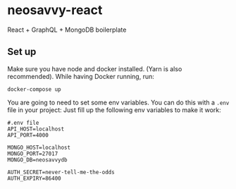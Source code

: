 # neosavvy-react
React + GraphQL + MongoDB boilerplate

## Set up

Make sure you have node and docker installed. (Yarn is also recommended).
While having Docker running, run:

`docker-compose up`


You are going to need to set some env variables. You can do this with a `.env` file in your project:
Just fill up the following env variables to make it work:
```
#.env file
API_HOST=localhost
API_PORT=4000

MONGO_HOST=localhost
MONGO_PORT=27017
MONGO_DB=neosavvydb

AUTH_SECRET=never-tell-me-the-odds
AUTH_EXPIRY=86400
```
